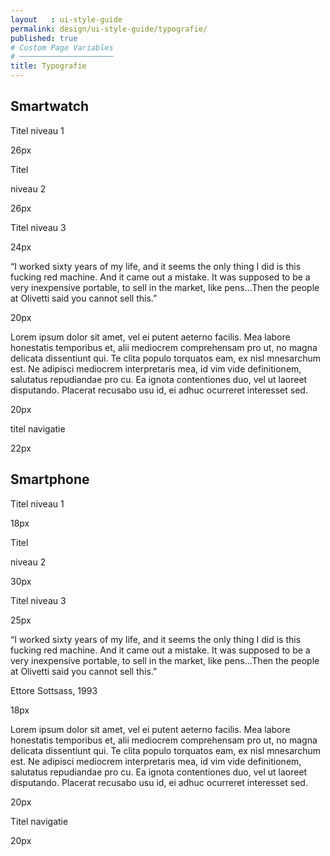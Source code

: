```yaml
---
layout   : ui-style-guide
permalink: design/ui-style-guide/typografie/
published: true
# Custom Page Variables
# ─────────────────────
title: Typografie
---
```

<h2>Smartwatch</h2>

<p class="sw_titel_n1">Titel niveau 1 <p class="aanduiding_fontsize">26px</p></p>

<p class="sw_titel_n2_oranjebold">Titel</p><p class="sw_titel_n2"> niveau 2 <p class="aanduiding_fontsize">26px</p></p>

<p class="sw_titel_n3">Titel niveau 3 <p class="aanduiding_fontsize">24px</p></p>


<p class="sw_citaat">“I worked sixty years of my life, and it seems the only thing I did is this fucking red machine. And it came out a mistake. It was supposed to be a very inexpensive portable, to sell in the market, like pens…Then the people at Olivetti said you cannot sell this.”<p class="aanduiding_fontsize">20px</p></p>

<p class="sw_lopendetekst">Lorem ipsum dolor sit amet, vel ei putent aeterno facilis. Mea labore honestatis temporibus et, alii mediocrem comprehensam pro ut, no magna delicata dissentiunt qui. Te clita populo torquatos eam, ex nisl mnesarchum est. Ne adipisci mediocrem interpretaris mea, id vim vide definitionem, salutatus repudiandae pro cu. Ea ignota contentiones duo, vel ut laoreet disputando. Placerat recusabo usu id, ei adhuc ocurreret interesset sed. <p class="aanduiding_fontsize">20px</p></p>


<p class="sw_titel_navigatie">titel navigatie <p class="aanduiding_fontsize">22px</p></p>


<h2>Smartphone</h2>

<p class="sph_titel_n1">Titel niveau 1 <p class="aanduiding_fontsize">18px</p></p>

<p class="sph_titel_n2_oranjebold">Titel</p><p class="sph_titel_n2"> niveau 2 <p class="aanduiding_fontsize">30px</p></p>

<p class="sph_titel_n3">Titel niveau 3 <p class="aanduiding_fontsize">25px</p></p>

<p class="sph_citaat">“I worked sixty years of my life, and it seems the only thing I did is this fucking red machine. And it came out a mistake. It was supposed to be a very inexpensive portable, to sell in the market, like pens…Then the people at Olivetti said you cannot sell this.” <br> <p class="sph_citaat_oranje">Ettore Sottsass, 1993</p><p class="aanduiding_fontsize">18px</p></p>

<p class="sph_lopendetekst">Lorem ipsum dolor sit amet, vel ei putent aeterno facilis. Mea labore honestatis temporibus et, alii mediocrem comprehensam pro ut, no magna delicata dissentiunt qui. Te clita populo torquatos eam, ex nisl mnesarchum est. Ne adipisci mediocrem interpretaris mea, id vim vide definitionem, salutatus repudiandae pro cu. Ea ignota contentiones duo, vel ut laoreet disputando. Placerat recusabo usu id, ei adhuc ocurreret interesset sed. <p class="aanduiding_fontsize">20px</p></p>

<p class="sph_titel_navigatie">Titel navigatie <p class="aanduiding_fontsize">20px</p></p>
